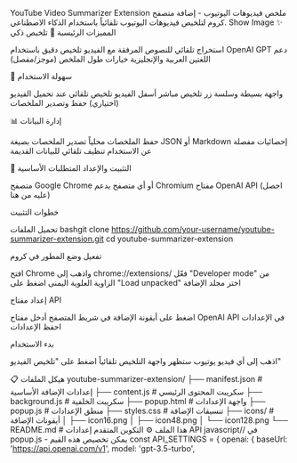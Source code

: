 YouTube Video Summarizer Extension
ملخص فيديوهات اليوتيوب - إضافة متصفح كروم لتلخيص فيديوهات اليوتيوب تلقائياً باستخدام الذكاء الاصطناعي.
Show Image
✨ المميزات الرئيسية
🎯 تلخيص ذكي

استخراج تلقائي للنصوص المرفقة مع الفيديو
تلخيص دقيق باستخدام OpenAI GPT
دعم اللغتين العربية والإنجليزية
خيارات طول الملخص (موجز/مفصل)

🔧 سهولة الاستخدام

واجهة بسيطة وسلسة
زر تلخيص مباشر أسفل الفيديو
تلخيص تلقائي عند تحميل الفيديو (اختياري)
حفظ وتصدير الملخصات

📊 إدارة البيانات

حفظ الملخصات محلياً
تصدير الملخصات بصيغة JSON أو Markdown
إحصائيات مفصلة عن الاستخدام
تنظيف تلقائي للبيانات القديمة

🚀 التثبيت والإعداد
المتطلبات الأساسية

متصفح Google Chrome أو أي متصفح يدعم Chromium
مفتاح OpenAI API (احصل عليه من هنا)

خطوات التثبيت

تحميل الملفات
bashgit clone https://github.com/your-username/youtube-summarizer-extension.git
cd youtube-summarizer-extension

تفعيل وضع المطور في كروم

افتح Chrome واذهب إلى chrome://extensions/
فعّل "Developer mode" من الزاوية العلوية اليمنى
اضغط على "Load unpacked"
اختر مجلد الإضافة


إعداد مفتاح API

اضغط على أيقونة الإضافة في شريط المتصفح
أدخل مفتاح OpenAI API في الإعدادات
احفظ الإعدادات


بدء الاستخدام

اذهب إلى أي فيديو يوتيوب
ستظهر واجهة التلخيص تلقائياً
اضغط على "تلخيص الفيديو"



📋 هيكل الملفات
youtube-summarizer-extension/
├── manifest.json          # إعدادات الإضافة الأساسية
├── content.js            # سكريبت المحتوى الرئيسي
├── background.js         # سكريبت الخلفية
├── popup.html           # واجهة الإعدادات
├── popup.js             # منطق الإعدادات
├── styles.css           # تنسيقات الإضافة
├── icons/               # أيقونات الإضافة
│   ├── icon16.png
│   ├── icon48.png
│   └── icon128.png
└── README.md           # هذا الملف
⚙️ التكوين المتقدم
إعدادات API
javascript// في popup.js - يمكن تخصيص هذه القيم
const API_SETTINGS = {
  openai: {
    baseUrl: 'https://api.openai.com/v1',
    model: 'gpt-3.5-turbo',
